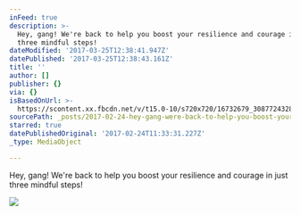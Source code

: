 ```yaml
---
inFeed: true
description: >-
  Hey, gang! We're back to help you boost your resilience and courage in just
  three mindful steps!
dateModified: '2017-03-25T12:38:41.947Z'
datePublished: '2017-03-25T12:38:43.161Z'
title: ''
author: []
publisher: {}
via: {}
isBasedOnUrl: >-
  https://scontent.xx.fbcdn.net/v/t15.0-10/s720x720/16732679_308772432858543_1211469553893113856_n.jpg?oh=23f603a08a0bb3452db003eea450f461&oe=59334639
sourcePath: _posts/2017-02-24-hey-gang-were-back-to-help-you-boost-your-resilience-and.md
starred: true
datePublishedOriginal: '2017-02-24T11:33:31.227Z'
_type: MediaObject

---
```

Hey, gang! We're back to help you boost your resilience and courage in just three mindful steps!

<article style=""><img src="https://scontent.xx.fbcdn.net/v/t15.0-10/s720x720/16732679_308772432858543_1211469553893113856_n.jpg?oh=23f603a08a0bb3452db003eea450f461&amp;oe=59334639" /></article>
